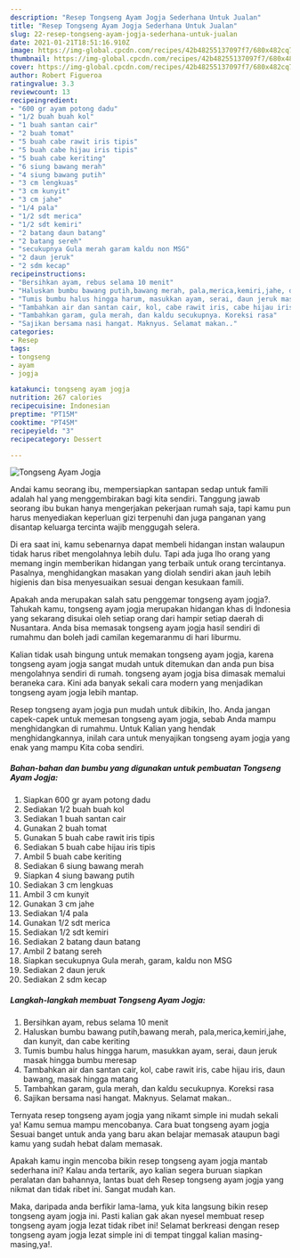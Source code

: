 ```yaml
---
description: "Resep Tongseng Ayam Jogja Sederhana Untuk Jualan"
title: "Resep Tongseng Ayam Jogja Sederhana Untuk Jualan"
slug: 22-resep-tongseng-ayam-jogja-sederhana-untuk-jualan
date: 2021-01-21T18:51:16.910Z
image: https://img-global.cpcdn.com/recipes/42b48255137097f7/680x482cq70/tongseng-ayam-jogja-foto-resep-utama.jpg
thumbnail: https://img-global.cpcdn.com/recipes/42b48255137097f7/680x482cq70/tongseng-ayam-jogja-foto-resep-utama.jpg
cover: https://img-global.cpcdn.com/recipes/42b48255137097f7/680x482cq70/tongseng-ayam-jogja-foto-resep-utama.jpg
author: Robert Figueroa
ratingvalue: 3.3
reviewcount: 13
recipeingredient:
- "600 gr ayam potong dadu"
- "1/2 buah buah kol"
- "1 buah santan cair"
- "2 buah tomat"
- "5 buah cabe rawit iris tipis"
- "5 buah cabe hijau iris tipis"
- "5 buah cabe keriting"
- "6 siung bawang merah"
- "4 siung bawang putih"
- "3 cm lengkuas"
- "3 cm kunyit"
- "3 cm jahe"
- "1/4 pala"
- "1/2 sdt merica"
- "1/2 sdt kemiri"
- "2 batang daun batang"
- "2 batang sereh"
- "secukupnya Gula merah garam kaldu non MSG"
- "2 daun jeruk"
- "2 sdm kecap"
recipeinstructions:
- "Bersihkan ayam, rebus selama 10 menit"
- "Haluskan bumbu bawang putih,bawang merah, pala,merica,kemiri,jahe, dan kunyit, dan cabe keriting"
- "Tumis bumbu halus hingga harum, masukkan ayam, serai, daun jeruk masak hingga bumbu meresap"
- "Tambahkan air dan santan cair, kol, cabe rawit iris, cabe hijau iris, daun bawang, masak hingga matang"
- "Tambahkan garam, gula merah, dan kaldu secukupnya. Koreksi rasa"
- "Sajikan bersama nasi hangat. Maknyus. Selamat makan.."
categories:
- Resep
tags:
- tongseng
- ayam
- jogja

katakunci: tongseng ayam jogja 
nutrition: 267 calories
recipecuisine: Indonesian
preptime: "PT15M"
cooktime: "PT45M"
recipeyield: "3"
recipecategory: Dessert

---
```



![Tongseng Ayam Jogja](https://img-global.cpcdn.com/recipes/42b48255137097f7/680x482cq70/tongseng-ayam-jogja-foto-resep-utama.jpg)

Andai kamu seorang ibu, mempersiapkan santapan sedap untuk famili adalah hal yang menggembirakan bagi kita sendiri. Tanggung jawab seorang ibu bukan hanya mengerjakan pekerjaan rumah saja, tapi kamu pun harus menyediakan keperluan gizi terpenuhi dan juga panganan yang disantap keluarga tercinta wajib menggugah selera.

Di era  saat ini, kamu sebenarnya dapat membeli hidangan instan walaupun tidak harus ribet mengolahnya lebih dulu. Tapi ada juga lho orang yang memang ingin memberikan hidangan yang terbaik untuk orang tercintanya. Pasalnya, menghidangkan masakan yang diolah sendiri akan jauh lebih higienis dan bisa menyesuaikan sesuai dengan kesukaan famili. 



Apakah anda merupakan salah satu penggemar tongseng ayam jogja?. Tahukah kamu, tongseng ayam jogja merupakan hidangan khas di Indonesia yang sekarang disukai oleh setiap orang dari hampir setiap daerah di Nusantara. Anda bisa memasak tongseng ayam jogja hasil sendiri di rumahmu dan boleh jadi camilan kegemaranmu di hari liburmu.

Kalian tidak usah bingung untuk memakan tongseng ayam jogja, karena tongseng ayam jogja sangat mudah untuk ditemukan dan anda pun bisa mengolahnya sendiri di rumah. tongseng ayam jogja bisa dimasak memalui beraneka cara. Kini ada banyak sekali cara modern yang menjadikan tongseng ayam jogja lebih mantap.

Resep tongseng ayam jogja pun mudah untuk dibikin, lho. Anda jangan capek-capek untuk memesan tongseng ayam jogja, sebab Anda mampu menghidangkan di rumahmu. Untuk Kalian yang hendak menghidangkannya, inilah cara untuk menyajikan tongseng ayam jogja yang enak yang mampu Kita coba sendiri.

<!--inarticleads1-->

##### Bahan-bahan dan bumbu yang digunakan untuk pembuatan Tongseng Ayam Jogja:

1. Siapkan 600 gr ayam potong dadu
1. Sediakan 1/2 buah buah kol
1. Sediakan 1 buah santan cair
1. Gunakan 2 buah tomat
1. Gunakan 5 buah cabe rawit iris tipis
1. Sediakan 5 buah cabe hijau iris tipis
1. Ambil 5 buah cabe keriting
1. Sediakan 6 siung bawang merah
1. Siapkan 4 siung bawang putih
1. Sediakan 3 cm lengkuas
1. Ambil 3 cm kunyit
1. Gunakan 3 cm jahe
1. Sediakan 1/4 pala
1. Gunakan 1/2 sdt merica
1. Sediakan 1/2 sdt kemiri
1. Sediakan 2 batang daun batang
1. Ambil 2 batang sereh
1. Siapkan secukupnya Gula merah, garam, kaldu non MSG
1. Sediakan 2 daun jeruk
1. Sediakan 2 sdm kecap




<!--inarticleads2-->

##### Langkah-langkah membuat Tongseng Ayam Jogja:

1. Bersihkan ayam, rebus selama 10 menit
1. Haluskan bumbu bawang putih,bawang merah, pala,merica,kemiri,jahe, dan kunyit, dan cabe keriting
1. Tumis bumbu halus hingga harum, masukkan ayam, serai, daun jeruk masak hingga bumbu meresap
1. Tambahkan air dan santan cair, kol, cabe rawit iris, cabe hijau iris, daun bawang, masak hingga matang
1. Tambahkan garam, gula merah, dan kaldu secukupnya. Koreksi rasa
1. Sajikan bersama nasi hangat. Maknyus. Selamat makan..




Ternyata resep tongseng ayam jogja yang nikamt simple ini mudah sekali ya! Kamu semua mampu mencobanya. Cara buat tongseng ayam jogja Sesuai banget untuk anda yang baru akan belajar memasak ataupun bagi kamu yang sudah hebat dalam memasak.

Apakah kamu ingin mencoba bikin resep tongseng ayam jogja mantab sederhana ini? Kalau anda tertarik, ayo kalian segera buruan siapkan peralatan dan bahannya, lantas buat deh Resep tongseng ayam jogja yang nikmat dan tidak ribet ini. Sangat mudah kan. 

Maka, daripada anda berfikir lama-lama, yuk kita langsung bikin resep tongseng ayam jogja ini. Pasti kalian gak akan nyesel membuat resep tongseng ayam jogja lezat tidak ribet ini! Selamat berkreasi dengan resep tongseng ayam jogja lezat simple ini di tempat tinggal kalian masing-masing,ya!.

